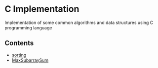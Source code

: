# C Implementation
Implementation of some common algorithms and data structures using C programming language

## Contents
* [sorting](sorting.md)
* [MaxSubarraySum](MaxSubarraySum.md)
